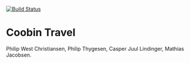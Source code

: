[![Build Status](https://travis-ci.org/mathiasj64/Momondo.svg?branch=master)](https://travis-ci.org/mathiasj64/Momondo)

# Coobin Travel

Philip West Christiansen, 
Philip Thygesen, 
Casper Juul Lindinger, 
Mathias Jacobsen.
